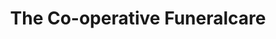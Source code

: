 ---
title: "The Co-operative Funeralcare"
url: /birmingham/the-co-operative-funeralcare-quinton-road-west/
shop: Bestattungen
---
